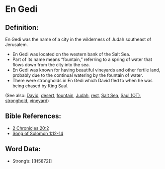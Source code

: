 # En Gedi

## Definition:

En Gedi was the name of a city in the wilderness of Judah southeast of Jerusalem.

* En Gedi was located on the western bank of the Salt Sea.
* Part of its name means “fountain,” referring to a spring of water that flows down from the city into the sea.
* En Gedi was known for having beautiful vineyards and other fertile land, probably due to the continual watering by the fountain of water.
* There were strongholds in En Gedi which David fled to when he was being chased by King Saul.

(See also: [David](../names/david.md), [desert](../other/desert.md), [fountain](../other/fountain.md), [Judah](../names/judah.md), [rest](../other/rest.md), [Salt Sea](../names/saltsea.md), [Saul (OT)](../names/saul.md), [stronghold](../other/stronghold.md), [vineyard](../other/vineyard.md))

## Bible References:

* [2 Chronicles 20:2](rc://en/tn/help/2ch/20/02)
* [Song of Solomon 1:12-14](rc://en/tn/help/sng/01/12)

## Word Data:

* Strong’s: [[H5872]]
